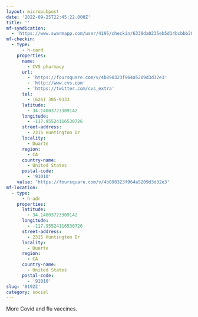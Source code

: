 ```yaml
---
layout: micropubpost
date: '2022-09-25T22:45:22.000Z'
title: ''
mf-syndication:
  - 'https://www.swarmapp.com/user/4195/checkin/6330da0235eb5d14bcbbb288'
mf-checkin:
  - type:
      - h-card
    properties:
      name:
        - CVS pharmacy
      url:
        - 'https://foursquare.com/v/4b898323f964a5209d3d32e3'
        - 'http://www.cvs.com'
        - 'https://twitter.com/cvs_extra'
      tel:
        - (626) 305-9333
      latitude:
        - 34.14003723309142
      longitude:
        - -117.95524116530726
      street-address:
        - 2315 Huntington Dr
      locality:
        - Duarte
      region:
        - CA
      country-name:
        - United States
      postal-code:
        - '91010'
    value: 'https://foursquare.com/v/4b898323f964a5209d3d32e3'
mf-location:
  - type:
      - h-adr
    properties:
      latitude:
        - 34.14003723309142
      longitude:
        - -117.95524116530726
      street-address:
        - 2315 Huntington Dr
      locality:
        - Duarte
      region:
        - CA
      country-name:
        - United States
      postal-code:
        - '91010'
slug: '81922'
category: social
---
```

More Covid and flu vaccines.
